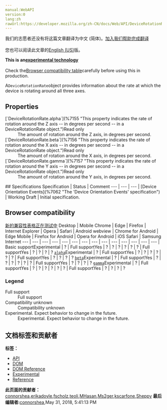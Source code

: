 ```yaml
---
manual:WebAPI
version:0
lang:zh
rawUrl:https://developer.mozilla.org/zh-CN/docs/Web/API/DeviceRotationRate
---
```




<bdi>我们的志愿者还没有将这篇文章翻译为<bdi>中文 (简体)</bdi>。[加入我们帮助完成翻译](%7151 "")<br></br>您也可以阅读此文章的[English (US)](%7153 "")版。</bdi>






**This is an[experimental technology](%3404 "")**<br></br>Check the[Browser compatibility table](%7154 "")carefully before using this in production.




A`DeviceRotationRate`object provides information about the rate at which the device is rotating around all three axes.


## Properties<a name="Properties"></a>
<dl><dt>[`DeviceRotationRate.alpha`](%7155 "This property indicates the rate of rotation around the Z axis -- in degrees per second -- in a DeviceRotationRate object.")Read only</dt><dd>The amount of rotation around the Z axis, in degrees per second.</dd><dt>[`DeviceRotationRate.beta`](%7156 "This property indicates the rate of rotation around the X axis -- in degrees per second -- in a DeviceRotationRate object.")Read only</dt><dd>The amount of rotation around the X axis, in degrees per second.</dd><dt>[`DeviceRotationRate.gamma`](%7157 "This property indicates the rate of rotation around the Y axis -- in degrees per second -- in a DeviceRotationRate object.")Read only</dt><dd>The amount of rotation around the Y axis, in degrees per second.</dd></dl>
## Specifications<a name="Specifications"></a>
Specification | Status | Comment 
 ---  |  ---  |  ---  | 
[Device Orientation Events](%7062 "The 'Device Orientation Events' specification") | Working Draft | Initial specification. 


## Browser compatibility<a name="Browser_compatibility"></a>
[新的兼容性表格正在测试中<i></i>](%3360 "")
<abbr>Desktop<i></i></abbr> | <abbr>Mobile<i></i></abbr> 
<abbr>Chrome<i></i></abbr> | <abbr>Edge<i></i></abbr> | <abbr>Firefox<i></i></abbr> | <abbr>Internet Explorer<i></i></abbr> | <abbr>Opera<i></i></abbr> | <abbr>Safari<i></i></abbr> | <abbr>Android webview<i></i></abbr> | <abbr>Chrome for Android<i></i></abbr> | <abbr>Edge Mobile<i></i></abbr> | <abbr>Firefox for Android<i></i></abbr> | <abbr>Opera for Android<i></i></abbr> | <abbr>iOS Safari<i></i></abbr> | <abbr>Samsung Internet<i></i></abbr> 
 ---  |  ---  |  ---  |  ---  |  ---  |  ---  |  ---  |  ---  |  ---  |  ---  |  ---  |  ---  |  ---  |  ---  | 
Basic support<abbr>Experimental<i></i></abbr> | <abbr>?</abbr> | <abbr>Full support</abbr>Yes | <abbr>?</abbr> | <abbr>?</abbr> | <abbr>?</abbr> | <abbr>?</abbr> | <abbr>?</abbr> | <abbr>?</abbr> | <abbr>Full support</abbr>Yes | <abbr>?</abbr> | <abbr>?</abbr> | <abbr>?</abbr> | <abbr>?</abbr> 
[`alpha`](%7163 "")<abbr>Experimental<i></i></abbr> | <abbr>?</abbr> | <abbr>Full support</abbr>Yes | <abbr>?</abbr> | <abbr>?</abbr> | <abbr>?</abbr> | <abbr>?</abbr> | <abbr>?</abbr> | <abbr>?</abbr> | <abbr>Full support</abbr>Yes | <abbr>?</abbr> | <abbr>?</abbr> | <abbr>?</abbr> | <abbr>?</abbr> 
[`beta`](%7167 "")<abbr>Experimental<i></i></abbr> | <abbr>?</abbr> | <abbr>Full support</abbr>Yes | <abbr>?</abbr> | <abbr>?</abbr> | <abbr>?</abbr> | <abbr>?</abbr> | <abbr>?</abbr> | <abbr>?</abbr> | <abbr>Full support</abbr>Yes | <abbr>?</abbr> | <abbr>?</abbr> | <abbr>?</abbr> | <abbr>?</abbr> 
[`gamma`](%7171 "")<abbr>Experimental<i></i></abbr> | <abbr>?</abbr> | <abbr>Full support</abbr>Yes | <abbr>?</abbr> | <abbr>?</abbr> | <abbr>?</abbr> | <abbr>?</abbr> | <abbr>?</abbr> | <abbr>?</abbr> | <abbr>Full support</abbr>Yes | <abbr>?</abbr> | <abbr>?</abbr> | <abbr>?</abbr> | <abbr>?</abbr> 


### Legend<a name="Legend"></a>
<dl><dt><abbr>Full support</abbr></dt><dd>Full support</dd><dt><abbr>Compatibility unknown</abbr></dt><dd>Compatibility unknown</dd><dt><abbr>Experimental. Expect behavior to change in the future.<i></i></abbr></dt><dd>Experimental. Expect behavior to change in the future.</dd></dl>




## 文档标签和贡献者
**标签：**
* [API](%50 "")
* [DOM](%456 "")
* [DOM Reference](%6350 "")
* [Experimental](%3379 "")
* [Reference](%3381 "")

**此页面的贡献者：**[connorshea](%5516 ""),[erikadoyle](%3894 ""),[fscholz](%60 ""),[teoli](%160 ""),[MHasan](%6763 ""),[Ms2ger](%7182 ""),[kscarfone](%3900 ""),[Sheppy](%405 "")
**最后编辑者:**[connorshea](%5516 ""),<time>May 31, 2018, 5:41:13 PM</time>


